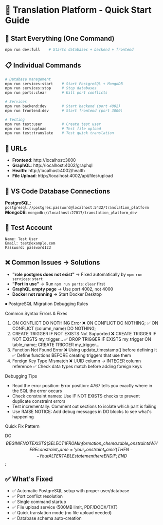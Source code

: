# 🐛 Translation Platform - Quick Start Guide

## 🚀 Start Everything (One Command)

```bash
npm run dev:full    # Starts databases + backend + frontend
```

## 📋 Individual Commands

```bash
# Database management
npm run services:start    # Start PostgreSQL + MongoDB  
npm run services:stop     # Stop databases
npm run ports:clear       # Kill port conflicts

# Services
npm run backend:dev       # Start backend (port 4002)
npm run frontend:dev      # Start frontend (port 3000)

# Testing
npm run test:user         # Create test user
npm run test:upload       # Test file upload
npm run test:translate    # Test quick translation
```

## 🔗 URLs

- **Frontend**: http://localhost:3000
- **GraphQL**: http://localhost:4002/graphql  
- **Health**: http://localhost:4002/health
- **File Upload**: http://localhost:4002/api/files/upload

## 🔧 VS Code Database Connections

**PostgreSQL**: `postgresql://postgres:password@localhost:5432/translation_platform`  
**MongoDB**: `mongodb://localhost:27017/translation_platform_dev`

## 🧪 Test Account

```
Name: Test User
Email: test@example.com
Password: password123
```

## ❌ Common Issues → Solutions

- **"role postgres does not exist"** → Fixed automatically by `npm run services:start`
- **"Port in use"** → Run `npm run ports:clear` first
- **GraphQL empty page** → Use port 4002, not 4000
- **Docker not running** → Start Docker Desktop

⏺ PostgreSQL Migration Debugging Rules

  Common Syntax Errors & Fixes

  1. ON CONFLICT DO NOTHING Error
  ❌ ON CONFLICT DO NOTHING;
  ✅ ON CONFLICT (column_name) DO NOTHING;
  2. CREATE TRIGGER IF NOT EXISTS Not Supported
  ❌ CREATE TRIGGER IF NOT EXISTS my_trigger...
  ✅ DROP TRIGGER IF EXISTS my_trigger ON table_name;
     CREATE TRIGGER my_trigger...
  3. Function Not Found Error
  ❌ Using update_timestamp() before defining it
  ✅ Define functions BEFORE creating triggers that use them
  4. Foreign Key Type Mismatch
  ❌ UUID column → INTEGER column reference
  ✅ Check data types match before adding foreign keys

  Debugging Tips

  - Read the error position: Error position: 4767 tells you exactly where in the SQL
  the error occurs
  - Check constraint names: Use IF NOT EXISTS checks to prevent duplicate constraint
  errors
  - Test incrementally: Comment out sections to isolate which part is failing
  - Use RAISE NOTICE: Add debug messages in DO blocks to see what's happening

  Quick Fix Pattern

  DO $$
  BEGIN
      IF NOT EXISTS (SELECT 1 FROM information_schema.table_constraints
                     WHERE constraint_name = 'your_constraint_name') THEN
          -- Your ALTER TABLE statement here
      END IF;
  END $$;

## ✅ What's Fixed

- ✅ Automatic PostgreSQL setup with proper user/database
- ✅ Port conflict resolution  
- ✅ Single command startup
- ✅ File upload service (500MB limit, PDF/DOCX/TXT)
- ✅ Quick translation mode (no file upload needed)
- ✅ Database schema auto-creation
